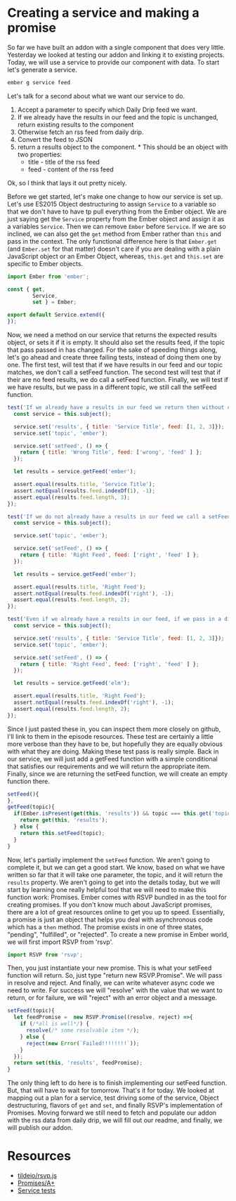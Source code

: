 # Creating a service and making a promise

So far we have built an addon with a single component that does very little. Yesterday we looked at testing our addon and linking it to existing projects. Today, we will use a service to provide our component with data. To start let's generate a service.

```sh
ember g service feed
```

Let's talk for a second about what we want our service to do.

  1. Accept a parameter to specify which Daily Drip feed we want.
  2. If we already have the results in our feed and the topic is unchanged, return existing results to the component
  3. Otherwise fetch an rss feed from daily drip.
  4. Convert the feed to JSON
  5. return a results object to the component.
    * This should be an object with two properties:
      * title - title of the rss feed
      * feed - content of the rss feed

Ok, so I think that lays it out pretty nicely.

Before we get started, let's make one change to how our service is set up. Let's use ES2015 Object destructuring to assign `Service` to a variable so that we don't have to have tp pull everything from the Ember object. We are just saying get the `Service` property from the Ember object and assign it as a variables `Service`. Then we can remove `Ember` before `Service`. If we are so inclined, we can also get the `get` method from Ember rather than `this` and pass in the context. The only functional difference here is that `Ember.get` (and `Ember.set` for that matter) doesn't care if you are dealing with a plain JavaScript object or an Ember Object, whereas, `this.get` and `this.set` are specific to Ember objects.

```JavaScript
import Ember from 'ember';

const { get,
        Service,
        set } = Ember;

export default Service.extend({
});
```

Now, we need a method on our service that returns the expected results object, or sets it if it is empty. It should also set the results feed, if the topic that pass passed in has changed. For the sake of speeding things along, let's go ahead and create three failing tests, instead of doing them one by one. The first test, will test that if we have results in our feed and our topic matches, we don't call a setFeed function. The second test will test that if their are no feed results, we do call a setFeed function. Finally, we will test if we have results, but we pass in a different topic, we still call the setFeed function.

```JavaScript
test('If we already have a results in our feed we return then without calling get setFeed Function', function(assert) {
  const service = this.subject();

  service.set('results', { title: 'Service Title', feed: [1, 2, 3]});
  service.set('topic', 'ember');

  service.set('setFeed', () => {
    return { title: 'Wrong Title', feed: ['wrong', 'feed' ] };
  });

  let results = service.getFeed('ember');

  assert.equal(results.title, 'Service Title');
  assert.notEqual(results.feed.indexOf(1), -1);
  assert.equal(results.feed.length, 3);
});

test('If we do not already have a results in our feed we call a setFeed Function which returns them', function(assert) {
  const service = this.subject();

  service.set('topic', 'ember');

  service.set('setFeed', () => {
    return { title: 'Right Feed', feed: ['right', 'feed' ] };
  });

  let results = service.getFeed('ember');

  assert.equal(results.title, 'Right Feed');
  assert.notEqual(results.feed.indexOf('right'), -1);
  assert.equal(results.feed.length, 2);
});

test('Even if we already have a results in our feed, if we pass in a different feed we still call a setFeed Function which returns the new feed', function(assert) {
  const service = this.subject();

  service.set('results', { title: 'Service Title', feed: [1, 2, 3]});
  service.set('topic', 'ember');

  service.set('setFeed', () => {
    return { title: 'Right Feed', feed: ['right', 'feed' ] };
  });

  let results = service.getFeed('elm');

  assert.equal(results.title, 'Right Feed');
  assert.notEqual(results.feed.indexOf('right'), -1);
  assert.equal(results.feed.length, 2);
});
```

Since I just pasted these in, you can inspect them more closely on github, I'll link to them in the episode resources. These test are certainly a little more verbose than they have to be, but hopefully they are equally obvious with what they are doing. Making these test pass is really simple. Back in our service, we will just add a getFeed function with a simple conditional that satisfies our requirements and we will return the appropriate item. Finally, since we are returning the setFeed function, we will create an empty function there.

```JavaScript
setFeed(){
},
getFeed(topic){
  if(Ember.isPresent(get(this, 'results')) && topic === this.get('topic')){
    return get(this, 'results');
  } else {
    return this.setFeed(topic);
  }
}
```

Now, let's partially implement the `setFeed` function. We aren't going to complete it, but we can get a good start. We know, based on what we have written so far that it will take one parameter, the topic, and it will return the `results` property. We aren't going to get into the details today, but we will start by learning one really helpful tool that we will need to make this function work: Promises. Ember comes with RSVP bundled in as the tool for creating promises. If you don't know much about JavaScript promises, there are a lot of great resources online to get you up to speed. Essentially, a promise is just an object that helps you deal with asynchronous code which has a `then` method. The promise exists in one of three states, "pending", "fulfilled", or "rejected". To create a new promise in Ember world, we will first import RSVP from 'rsvp'.

```JavaScript
import RSVP from 'rsvp';
```

Then, you just instantiate your new promise. This is what your setFeed function will return. So, just type "return new RSVP.Promise". We will pass in resolve and reject. And finally, we can write whatever async code we need to write. For success we will "resolve" with the value that we want to return, or for failure, we will "reject" with an error object and a message.

```JavaScript
setFeed(topic){
  let feedPromise =  new RSVP.Promise((resolve, reject) =>{
    if (/*all is well*/) {
      resolve(/* some resolvable item */);
    } else {
      reject(new Error(`Failed!!!!!!!!`));
    }
  });
  return set(this, 'results', feedPromise);
}
```

The only thing left to do here is to finish implementing our setFeed function. But, that will have to wait for tomorrow. That's it for today. We looked at mapping out a plan for a service, test driving some of the service, Object destructuring, flavors of `get` and `set`, and finally RSVP's implementation of Promises. Moving forward we still need to fetch and populate our addon with the rss data from daily drip, we will fill out our readme, and finally, we will publish our addon.

# Resources

* [tildeio/rsvp.js](https://github.com/tildeio/rsvp.js/)
* [Promises/A+](https://promisesaplus.com/)
* [Service tests](https://github.com/baroquon/ember-daily-drip-feed/blob/007.4_complete/tests/unit/services/feed-test.js)
